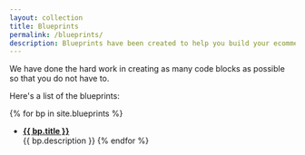 ```yaml
---
layout: collection
title: Blueprints
permalink: /blueprints/
description: Blueprints have been created to help you build your ecommerce website faster.
---
```


We have done the hard work in creating as many code blocks as possible so that you do not have to.

Here's a list of the blueprints:

{% for bp in site.blueprints %}
  * **<a href="{{ bp.name}}">{{ bp.title }}</a>**  
  {{ bp.description }}
{% endfor %}
